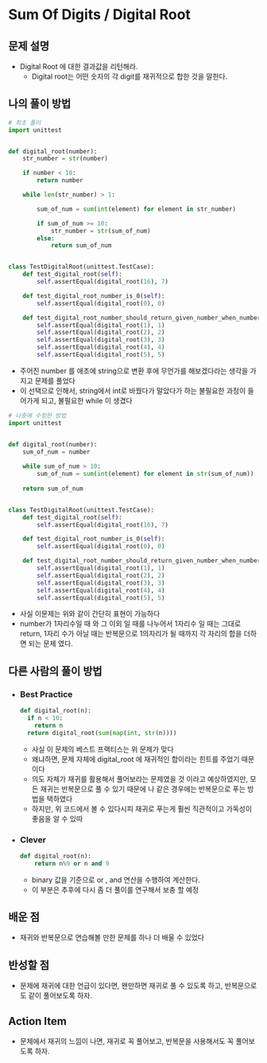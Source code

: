 # Sum Of Digits / Digital Root

## 문제 설명

*   Digital Root 에 대한 결과값을 리턴해라.
    *   Digital root는 어떤 숫자의 각 digit를 재귀적으로 합한 것을 말한다.

## 나의 풀이 방법

```python
# 최초 풀이
import unittest


def digital_root(number):
    str_number = str(number)

    if number < 10:
        return number

    while len(str_number) > 1:

        sum_of_num = sum(int(element) for element in str_number)

        if sum_of_num >= 10:
            str_number = str(sum_of_num)
        else:
            return sum_of_num


class TestDigitalRoot(unittest.TestCase):
    def test_digital_root(self):
        self.assertEqual(digital_root(16), 7)

    def test_digital_root_number_is_0(self):
        self.assertEqual(digital_root(0), 0)

    def test_digital_root_number_should_return_given_number_when_number_is_less_than_10(self):
        self.assertEqual(digital_root(1), 1)
        self.assertEqual(digital_root(2), 2)
        self.assertEqual(digital_root(3), 3)
        self.assertEqual(digital_root(4), 4)
        self.assertEqual(digital_root(5), 5)

```

*   주어진 number 를 애초에 string으로 변환 후에 무언가를 해보겠다라는 생각을 가지고 문제를 풀었다
*   이 선택으로 인해서, string에서 int로 바꿨다가 말았다가 하는 불필요한 과정이 들어가게 되고, 불필요한 while 이 생겼다

```python
# 나중에 수정한 방법
import unittest


def digital_root(number):
    sum_of_num = number
    
    while sum_of_num > 10:
        sum_of_num = sum(int(element) for element in str(sum_of_num))
        
    return sum_of_num


class TestDigitalRoot(unittest.TestCase):
    def test_digital_root(self):
        self.assertEqual(digital_root(16), 7)

    def test_digital_root_number_is_0(self):
        self.assertEqual(digital_root(0), 0)

    def test_digital_root_number_should_return_given_number_when_number_is_less_than_10(self):
        self.assertEqual(digital_root(1), 1)
        self.assertEqual(digital_root(2), 2)
        self.assertEqual(digital_root(3), 3)
        self.assertEqual(digital_root(4), 4)
        self.assertEqual(digital_root(5), 5)
```

*   사실 이문제는 위와 같이 간단히 표현이 가능하다
*   number가 1자리수일 때 와 그 이외 일 때를 나누어서 1자리수 일 때는 그대로 return, 1자리 수가 아닐 때는 반복문으로 1의자리가 될 때까지 각 자리의 합을 더하면 되는 문제 였다.

## 다른 사람의 풀이 방법

* ### Best Practice

  ```python
  def digital_root(n):
    if n < 10:
      return n
    return digital_root(sum(map(int, str(n))))
  ```

  * 사실 이 문제의 베스트 프랙티스는 위 문제가 맞다
  * 왜냐하면, 문제 자체에 digital_root 에 재귀적인 합이라는 힌트를 주었기 때문이다
  * 의도 자체가 재귀를 활용해서 풀어보라는 문제였을 것 이라고 예상하였지만, 모든 재귀는 반복문으로 풀 수 있기 때문에 나 같은 경우에는 반복문으로 푸는 방법을 택하였다
  * 하지만, 위 코드에서 볼 수 있다시피 재귀로 푸는게 훨씬 직관적이고 가독성이 좋음을 알 수 있따

* ### Clever

  ```python
  def digital_root(n):
      return n%9 or n and 9 
  ```

  *   binary 값을 기준으로 or , and 연산을 수행하여 계산한다.
  *   이 부분은 추후에 다시 좀 더 풀이를 연구해서 보충 할 예정

## 배운 점

*   재귀와 반복문으로 연습해볼 만한 문제를 하나 더 배울 수 있었다

## 반성할 점

*   문제에 재귀에 대한 언급이 있다면, 왠만하면 재귀로 풀 수 있도록 하고, 반복문으로도 같이 풀어보도록 하자.

## Action Item

*   문제에서 재귀의 느낌이 나면, 재귀로 꼭 풀어보고, 반복문을 사용해서도 꼭 풀어보도록 하자.

